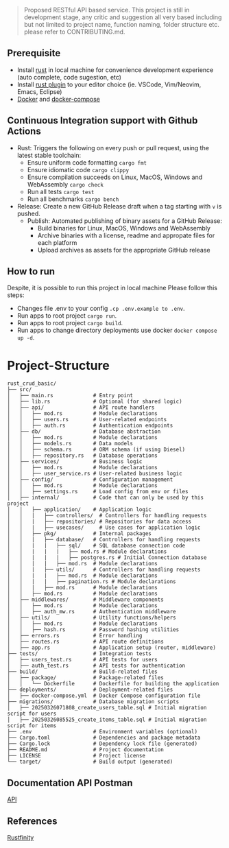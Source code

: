 > Proposed RESTful API based service. This project is still in development stage, any critic and suggestion all very based including but not limited to project name, function naming, folder structure etc. please refer to CONTRIBUTING.md.

## Prerequisite

- Install [rust](https://doc.rust-lang.org/book/ch01-01-installation.html) in local machine for convenience development experience (auto complete, code sugestion, etc)
- Install [rust plugin](https://www.rust-lang.org/tools) to your editor choice (ie. VSCode, Vim/Neovim, Emacs, Eclipse)
- [Docker](https://docs.docker.com/install/) and [docker-compose](https://docs.docker.com/compose/)

## Continuous Integration support with Github Actions
- Rust: Triggers the following on every push or pull request, using the latest stable toolchain:
    - Ensure uniform code formatting `cargo fmt`
    - Ensure idiomatic code `cargo clippy`
    - Ensure compilation succeeds on Linux, MacOS, Windows and WebAssembly `cargo check`
    - Run all tests `cargo test`
    - Run all benchmarks `cargo bench`
- Release: Create a new GitHub Release draft when a tag starting with `v` is pushed.
  - Publish: Automated publishing of binary assets for a GitHub Release:
    - Build binaries for Linux, MacOS, Windows and WebAssembly
    - Archive binaries with a license, readme and appropate files for each platform
    - Upload archives as assets for the appropriate GitHub release

## How to run

Despite, it is possible to run this project in local machine Please follow this steps:
- Changes file .env to your config `.cp .env.example to .env`.
- Run apps to root project `cargo run`.
- Run apps to root project `cargo build`.
- Run apps to change directory deployments use docker `docker compose up -d`.

# Project-Structure

    rust_crud_basic/
    ├── src/
    │   ├── main.rs             # Entry point
    │   ├── lib.rs              # Optional (for shared logic)
    │   ├── api/                # API route handlers
    │   │   ├── mod.rs          # Module declarations
    │   │   ├── users.rs        # User-related endpoints
    │   │   ├── auth.rs         # Authentication endpoints
    │   ├── db/                 # Database abstraction
    │   │   ├── mod.rs          # Module declarations
    │   │   ├── models.rs       # Data models
    │   │   ├── schema.rs       # ORM schema (if using Diesel)
    │   │   ├── repository.rs   # Database operations
    │   ├── services/           # Business logic
    │   │   ├── mod.rs          # Module declarations
    │   │   ├── user_service.rs # User-related business logic
    │   ├── config/             # Configuration management
    │   │   ├── mod.rs          # Module declarations
    │   │   ├── settings.rs     # Load config from env or files
    │   ├── internal/           # Code that can only be used by this project
    │   │   ├── application/    # Application logic
    │   │   |   ├── controllers/  # Controllers for handling requests
    │   │   |   ├── repositories/ # Repositories for data access
    │   │   |   ├── usecases/     # Use cases for application logic
    │   │   ├── pkg/            # Internal packages
    │   │   |   ├── database/   # Controllers for handling requests
    │   │   |   |   ├── sql/    # SQL database connection code
    │   │   |   |   |   ├── mod.rs # Module declarations
    │   │   |   |   |   ├── postgres.rs # Initial Connection database
    │   │   |   |   ├── mod.rs  # Module declarations
    │   │   |   ├── utils/      # Controllers for handling requests
    │   │   |   |   ├── mod.rs  # Module declarations
    │   │   |   |   ├── pagination.rs # Module declarations
    │   │   |   ├── mod.rs      # Module declarations
    │   │   ├── mod.rs          # Module declarations
    │   ├── middlewares/        # Middleware components
    │   │   ├── mod.rs          # Module declarations
    │   │   ├── auth_mw.rs      # Authentication middleware
    │   ├── utils/              # Utility functions/helpers
    │   │   ├── mod.rs          # Module declarations
    │   │   ├── hash.rs         # Password hashing utilities
    │   ├── errors.rs           # Error handling
    │   ├── routes.rs           # API route definitions
    │   ├── app.rs              # Application setup (router, middleware)
    ├── tests/                  # Integration tests
    │   ├── users_test.rs       # API tests for users
    │   ├── auth_test.rs        # API tests for authentication
    ├── build/                  # Build-related files
    │   ├── package/            # Package-related files
    │   │   └── Dockerfile      # Dockerfile for building the application
    ├── deployments/            # Deployment-related files
    │   ├── docker-compose.yml  # Docker Compose configuration file
    ├── migrations/             # Database migration scripts
    │   ├── 20250326071808_create_users_table.sql # Initial migration script for users
    │   ├── 20250326085525_create_items_table.sql # Initial migration script for items
    ├── .env                    # Environment variables (optional)
    ├── Cargo.toml              # Dependencies and package metadata
    ├── Cargo.lock              # Dependency lock file (generated)
    ├── README.md               # Project documentation
    ├── LICENSE                 # Project license
    └── target/                 # Build output (generated)

## Documentation API Postman

[API](https://documenter.getpostman.com/view/4324137/2sAYkGLega)

## References
[Rustfinity](https://www.rustfinity.com/blog/create-high-performance-rest-api-with-rust)
